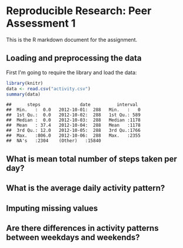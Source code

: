 # Reproducible Research: Peer Assessment 1
This is the R markdown document for the assignment.

## Loading and preprocessing the data
First I'm going to require the library and load the data:

```r
library(knitr)
data <- read.csv("activity.csv")
summary(data)
```

```
##      steps               date          interval   
##  Min.   :  0.0   2012-10-01:  288   Min.   :   0  
##  1st Qu.:  0.0   2012-10-02:  288   1st Qu.: 589  
##  Median :  0.0   2012-10-03:  288   Median :1178  
##  Mean   : 37.4   2012-10-04:  288   Mean   :1178  
##  3rd Qu.: 12.0   2012-10-05:  288   3rd Qu.:1766  
##  Max.   :806.0   2012-10-06:  288   Max.   :2355  
##  NA's   :2304    (Other)   :15840
```



## What is mean total number of steps taken per day?



## What is the average daily activity pattern?



## Imputing missing values



## Are there differences in activity patterns between weekdays and weekends?
